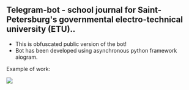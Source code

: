 ## Telegram-bot - school journal for Saint-Petersburg's governmental electro-technical university (ETU)..
- This is obfuscated public version of the bot!
- Bot has been developed using asynchronous python framework aiogram.

Example of work: 

![](https://user-images.githubusercontent.com/81633779/204255718-1d0bd704-5f80-4add-ba7f-6a85fe77d9ec.gif)
